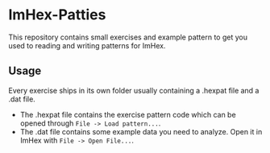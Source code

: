 # ImHex-Patties

This repository contains small exercises and example pattern to get you used to reading and writing patterns for ImHex.

## Usage

Every exercise ships in its own folder usually containing a .hexpat file and a .dat file.
- The .hexpat file contains the exercise pattern code which can be opened through `File -> Load pattern...`.
- The .dat file contains some example data you need to analyze. Open it in ImHex with `File -> Open File...`.
